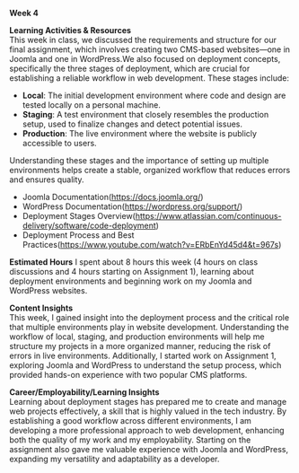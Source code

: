 **Week 4**

**Learning Activities & Resources**  
This week in class, we discussed the requirements and structure for our final assignment, which involves creating two CMS-based websites—one
in Joomla and one in WordPress.We also focused on deployment concepts, specifically the three stages of deployment, which are crucial for
establishing a reliable workflow in web development. These stages include:

- **Local**: The initial development environment where code and design are tested locally on a personal machine.
- **Staging**: A test environment that closely resembles the production setup, used to finalize changes and detect potential issues.
- **Production**: The live environment where the website is publicly accessible to users.

Understanding these stages and the importance of setting up multiple environments helps create a stable, organized workflow that reduces errors and ensures quality.

- Joomla Documentation(https://docs.joomla.org/)
- WordPress Documentation(https://wordpress.org/support/)
- Deployment Stages Overview(https://www.atlassian.com/continuous-delivery/software/code-deployment)
- Deployment Process and Best Practices(https://www.youtube.com/watch?v=ERbEnYd45d4&t=967s)

**Estimated Hours**
I spent about 8 hours this week (4 hours on class discussions and 4 hours starting on Assignment 1), learning about deployment environments and beginning
work on my Joomla and WordPress websites.

**Content Insights**  
This week, I gained insight into the deployment process and the critical role that multiple environments play in website development.
Understanding the workflow of local, staging, and production environments will help me structure my projects in a more organized manner,
reducing the risk of errors in live environments. Additionally, I started work on Assignment 1,
exploring Joomla and WordPress to understand the setup process, which provided hands-on experience with two popular CMS platforms.

**Career/Employability/Learning Insights**  
Learning about deployment stages has prepared me to create and manage web projects effectively, a skill that is highly valued in the
tech industry. By establishing a good workflow across different environments, I am developing a more professional approach to web
development, enhancing both the quality of my work and my employability. Starting on the assignment also gave me valuable experience
with Joomla and WordPress, expanding my versatility and adaptability as a developer.

